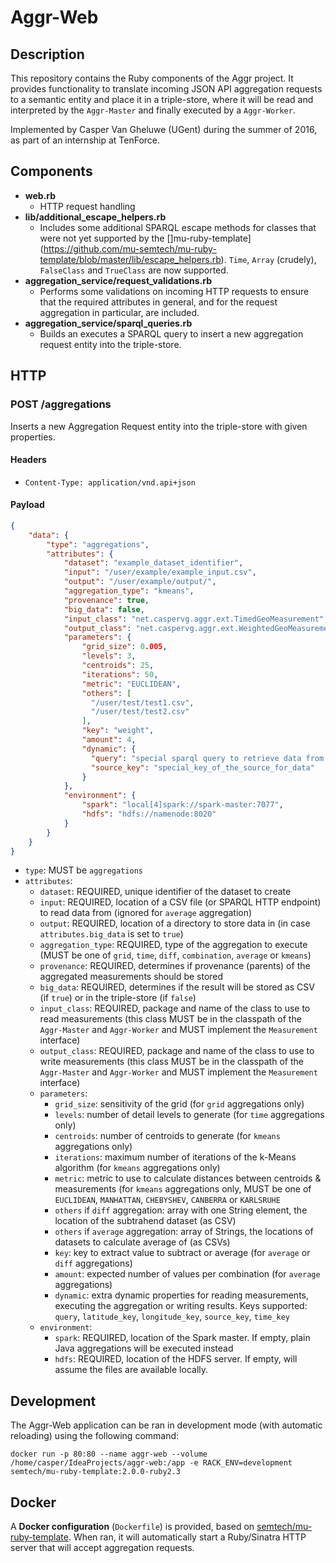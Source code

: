 # Aggr-Web

## Description
This repository contains the Ruby components of the Aggr project. It provides functionality to translate incoming JSON API aggregation requests to a semantic entity and place it in a triple-store, where it will be read and interpreted by the `Aggr-Master` and finally executed by a `Aggr-Worker`.

Implemented by Casper Van Gheluwe (UGent) during the summer of 2016, as part of an internship at TenForce.

## Components
* **web.rb**
    * HTTP request handling
* **lib/additional_escape_helpers.rb**
    * Includes some additional SPARQL escape methods for classes that were not yet supported by the []mu-ruby-template](https://github.com/mu-semtech/mu-ruby-template/blob/master/lib/escape_helpers.rb). `Time`, `Array` (crudely), `FalseClass` and `TrueClass` are now supported.
* **aggregation_service/request_validations.rb**
    * Performs some validations on incoming HTTP requests to ensure that the required attributes in general, and for the request aggregation in particular, are included.
* **aggregation_service/sparql_queries.rb**
    * Builds an executes a SPARQL query to insert a new aggregation request entity into the triple-store.

## HTTP
### POST /aggregations
Inserts a new Aggregation Request entity into the triple-store with given properties.

#### Headers
* `Content-Type: application/vnd.api+json`

#### Payload
```json
{
    "data": {
        "type": "aggregations",
        "attributes": {
            "dataset": "example_dataset_identifier",
            "input": "/user/example/example_input.csv",
            "output": "/user/example/output/",
            "aggregation_type": "kmeans",
            "provenance": true,
            "big_data": false,
            "input_class": "net.caspervg.aggr.ext.TimedGeoMeasurement",
            "output_class": "net.caspervg.aggr.ext.WeightedGeoMeasurement",
            "parameters": {
                "grid_size": 0.005,
                "levels": 3,
                "centroids": 25,
                "iterations": 50,
                "metric": "EUCLIDEAN",
                "others": [
                  "/user/test/test1.csv",
                  "/user/test/test2.csv"
                ],
                "key": "weight",
                "amount": 4,
                "dynamic": {
                  "query": "special sparql query to retrieve data from the triple store",
                  "source_key": "special_key_of_the_source_for_data"
                }
            },
            "environment": {
                "spark": "local[4]spark://spark-master:7077",
                "hdfs": "hdfs://namenode:8020"
            }
        }
    }
}
```

* `type`: MUST be `aggregations`
* `attributes`:
    * `dataset`: REQUIRED, unique identifier of the dataset to create
    * `input`: REQUIRED, location of a CSV file (or SPARQL HTTP endpoint) to read data from (ignored for `average` aggregation)
    * `output`: REQUIRED, location of a directory to store data in (in case `attributes.big_data` is set to `true`)
    * `aggregation_type`: REQUIRED, type of the aggregation to execute (MUST be one of `grid`, `time`, `diff`, `combination`, `average` or `kmeans`)
    * `provenance`: REQUIRED, determines if provenance (parents) of the aggregated measurements should be stored
    * `big_data`: REQUIRED, determines if the result will be stored as CSV (if `true`) or in the triple-store (if `false`)
    * `input_class`: REQUIRED, package and name of the class to use to read measurements (this class MUST be in the classpath of the `Aggr-Master` and `Aggr-Worker` and MUST implement the `Measurement` interface)
    * `output_class`: REQUIRED, package and name of the class to use to write measurements (this class MUST be in the classpath of the `Aggr-Master` and `Aggr-Worker` and MUST implement the `Measurement` interface)
    * `parameters`:
        * `grid_size`: sensitivity of the grid (for `grid` aggregations only)
        * `levels`: number of detail levels to generate (for `time` aggregations only)
        * `centroids`: number of centroids to generate (for `kmeans` aggregations only)
        * `iterations`: maximum number of iterations of the k-Means algorithm (for `kmeans` aggregations only)
        * `metric`: metric to use to calculate distances between centroids & measurements (for `kmeans` aggregations only, MUST be one of `EUCLIDEAN`, `MANHATTAN`, `CHEBYSHEV`, `CANBERRA` or `KARLSRUHE`
        * `others` if `diff` aggregation: array with one String element, the location of the subtrahend dataset (as CSV)
        * `others` if `average` aggregation: array of Strings, the locations of datasets to calculate average of (as CSVs)
        * `key`: key to extract value to subtract or average (for `average` or `diff` aggregations)
        * `amount`:  expected number of values per combination (for `average` aggregations)
        * `dynamic`: extra dynamic properties for reading measurements, executing the aggregation or writing results. Keys supported: `query`, `latitude_key`, `longitude_key`, `source_key`,  `time_key`
    * `environment`:
        * `spark`: REQUIRED, location of the Spark master. If empty, plain Java aggregations will be executed instead
        * `hdfs`: REQUIRED, location of the HDFS server. If empty, will assume the files are available locally.


## Development
The Aggr-Web application can be ran in development mode (with automatic reloading) using the following command:
```
docker run -p 80:80 --name aggr-web --volume /home/casper/IdeaProjects/aggr-web:/app -e RACK_ENV=development semtech/mu-ruby-template:2.0.0-ruby2.3
```
## Docker
A **Docker configuration** (`Dockerfile`) is provided, based on [semtech/mu-ruby-template](https://github.com/mu-semtech/mu-ruby-template). When ran, it will automatically start a Ruby/Sinatra HTTP server that will accept aggregation requests.
